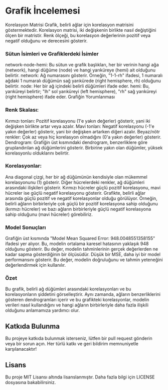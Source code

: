 # Grafik İncelemesi
Korelasyon Matrisi
Grafik, belirli ağlar için korelasyon matrisini göstermektedir. Korelasyon matrisi, iki değişkenin birlikte nasıl değiştiğini ölçen bir matristir. Renk ölçeği, bu korelasyon değerlerinin pozitif veya negatif olduğunu ve derecesini gösterir.

### Sütun İsimleri ve Grafiklerdeki İsimler
network-node-hemi: Bu sütun ve grafik başlıkları, her bir verinin hangi ağa (network), hangi düğüme (node) ve hangi yarıküreye (hemi) ait olduğunu belirtir.
network: Ağ numarasını gösterir. Örneğin, "1-1-rh" ifadesi, 1 numaralı ağdaki 1 numaralı düğümün sağ yarıkürede (right hemisphere, rh) olduğunu belirtir.
node: Her bir ağ içindeki belirli düğümleri ifade eder.
hemi: Bu, yarıküreyi belirtir; "lh" sol yarıküreyi (left hemisphere), "rh" sağ yarıküreyi (right hemisphere) ifade eder.
Grafiğin Yorumlanması
### Renk Skalası:

Kırmızı tonları: Pozitif korelasyonu (1'e yakın değerler) gösterir, yani iki değişken birlikte artar veya azalır.
Mavi tonları: Negatif korelasyonu (-1'e yakın değerler) gösterir, yani bir değişken artarken diğeri azalır.
Beyaz/nötr renkler: Çok az veya hiç korelasyon olmadığını (0'a yakın değerler) gösterir.
Dendrogram: Grafiğin üst kısmındaki dendrogram, benzerliklere göre gruplandırılan ağ düğümlerini gösterir. Birbirine yakın olan düğümler, yüksek korelasyonlu olduklarını belirtir.

### Korelasyonlar:

Ana diagonal çizgi, her bir ağ düğümünün kendisiyle olan mükemmel korelasyonunu (1) gösterir.
Diğer hücrelerdeki renkler, ağ düğümleri arasındaki ilişkileri gösterir. Kırmızı hücreler güçlü pozitif korelasyonu, mavi hücreler ise güçlü negatif korelasyonu gösterir.
Grafikte, belirli ağlar arasında güçlü pozitif ve negatif korelasyonlar olduğu görülüyor. Örneğin, belirli ağların birbirleriyle çok güçlü bir pozitif korelasyona sahip olduğunu (kırmızı hücreler) ve bazı ağların birbirleriyle güçlü negatif korelasyona sahip olduğunu (mavi hücreler) görebiliriz.

### Model Sonuçları
Grafiğin üst kısmında "Model Mean Squared Error: 948.0048551358155" ifadesi yer alıyor. Bu, modelin ortalama karesel hatasının yaklaşık 948 olduğunu gösterir. Bu değer, modelin tahminlerinin gerçek değerlerden ne kadar sapma gösterdiğinin bir ölçüsüdür. Düşük bir MSE, daha iyi bir model performansını gösterir. Bu değer, modelin doğruluğunu ve tahmin yeteneğini değerlendirmek için kullanılır.

### Özet
Bu grafik, belirli ağ düğümleri arasındaki korelasyonları ve bu korelasyonların şiddetini görselleştirir. Aynı zamanda, ağların benzerliklerini gösteren dendrogramları içerir ve bu grafikteki korelasyonlar, modelin verileri nasıl kullandığını ve hangi ağların birbirleriyle daha fazla ilişkili olduğunu anlamamıza yardımcı olur.

## Katkıda Bulunma
Bu projeye katkıda bulunmak isterseniz, lütfen bir pull request gönderin veya bir sorun açın. Her türlü katkı ve geri bildirim memnuniyetle karşılanacaktır!

## Lisans
Bu proje MIT Lisansı altında lisanslanmıştır. Daha fazla bilgi için LICENSE dosyasına bakabilirsiniz.
